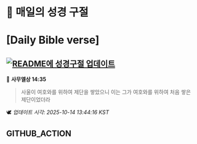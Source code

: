 # 🙏 매일의 성경 구절
# [Daily Bible verse]
## [![README에 성경구절 업데이트](https://github.com/DONGSUKA/first_test/actions/workflows/update-readme-bible.yml/badge.svg)](https://github.com/DONGSUKA/first_test/actions/workflows/update-readme-bible.yml)
<!-- START_BIBLE_VERSE -->
📖 **사무엘상 14:35**
> 사울이 여호와를 위하여 제단을 쌓았으니 이는 그가 여호와를 위하여 처음 쌓은 제단이었더라

🕊️ _업데이트 시각: 2025-10-14 13:44:16 KST_
  <!-- END_BIBLE_VERSE -->
## GITHUB_ACTION
